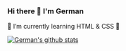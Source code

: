 ### Hi there 👋 I'm German


🌱 I’m currently learning HTML & CSS 🌱

[![German's github stats](https://github-readme-stats.vercel.app/api?username=realisticattorney)](https://github.com/anuraghazra/github-readme-stats)